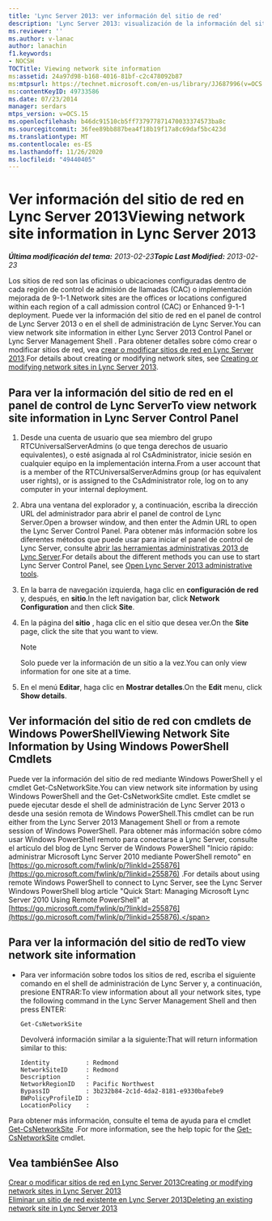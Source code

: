 ```yaml
---
title: 'Lync Server 2013: ver información del sitio de red'
description: 'Lync Server 2013: visualización de la información del sitio de red.'
ms.reviewer: ''
ms.author: v-lanac
author: lanachin
f1.keywords:
- NOCSH
TOCTitle: Viewing network site information
ms:assetid: 24a97d98-b168-4016-81bf-c2c478092b87
ms:mtpsurl: https://technet.microsoft.com/en-us/library/JJ687996(v=OCS.15)
ms:contentKeyID: 49733586
ms.date: 07/23/2014
manager: serdars
mtps_version: v=OCS.15
ms.openlocfilehash: b46dc91510cb5ff737977871470033374573ba8c
ms.sourcegitcommit: 36fee89bb887bea4f18b19f17a8c69daf5bc423d
ms.translationtype: MT
ms.contentlocale: es-ES
ms.lasthandoff: 11/26/2020
ms.locfileid: "49440405"
---
```

# <a name="viewing-network-site-information-in-lync-server-2013"></a><span data-ttu-id="17e9f-103">Ver información del sitio de red en Lync Server 2013</span><span class="sxs-lookup"><span data-stu-id="17e9f-103">Viewing network site information in Lync Server 2013</span></span>

<div data-xmlns="http://www.w3.org/1999/xhtml">

<div class="topic" data-xmlns="http://www.w3.org/1999/xhtml" data-msxsl="urn:schemas-microsoft-com:xslt" data-cs="https://msdn.microsoft.com/">

<div data-asp="https://msdn2.microsoft.com/asp">



</div>

<div id="mainSection">

<div id="mainBody"><span data-ttu-id="17e9f-104">

<span> </span></span><span class="sxs-lookup"><span data-stu-id="17e9f-104">

<span> </span></span></span>

<span data-ttu-id="17e9f-105">_**Última modificación del tema:** 2013-02-23_</span><span class="sxs-lookup"><span data-stu-id="17e9f-105">_**Topic Last Modified:** 2013-02-23_</span></span>

<span data-ttu-id="17e9f-106">Los sitios de red son las oficinas o ubicaciones configuradas dentro de cada región de control de admisión de llamadas (CAC) o implementación mejorada de 9-1-1.</span><span class="sxs-lookup"><span data-stu-id="17e9f-106">Network sites are the offices or locations configured within each region of a call admission control (CAC) or Enhanced 9-1-1 deployment.</span></span> <span data-ttu-id="17e9f-107">Puede ver la información del sitio de red en el panel de control de Lync Server 2013 o en el shell de administración de Lync Server.</span><span class="sxs-lookup"><span data-stu-id="17e9f-107">You can view network site information in either Lync Server 2013 Control Panel or Lync Server Management Shell .</span></span> <span data-ttu-id="17e9f-108">Para obtener detalles sobre cómo crear o modificar sitios de red, vea [crear o modificar sitios de red en Lync Server 2013](lync-server-2013-creating-or-modifying-network-sites.md).</span><span class="sxs-lookup"><span data-stu-id="17e9f-108">For details about creating or modifying network sites, see [Creating or modifying network sites in Lync Server 2013](lync-server-2013-creating-or-modifying-network-sites.md).</span></span>

<div>

## <a name="to-view-network-site-information-in-lync-server-control-panel"></a><span data-ttu-id="17e9f-109">Para ver la información del sitio de red en el panel de control de Lync Server</span><span class="sxs-lookup"><span data-stu-id="17e9f-109">To view network site information in Lync Server Control Panel</span></span>

1.  <span data-ttu-id="17e9f-110">Desde una cuenta de usuario que sea miembro del grupo RTCUniversalServerAdmins (o que tenga derechos de usuario equivalentes), o esté asignada al rol CsAdministrator, inicie sesión en cualquier equipo en la implementación interna.</span><span class="sxs-lookup"><span data-stu-id="17e9f-110">From a user account that is a member of the RTCUniversalServerAdmins group (or has equivalent user rights), or is assigned to the CsAdministrator role, log on to any computer in your internal deployment.</span></span>

2.  <span data-ttu-id="17e9f-111">Abra una ventana del explorador y, a continuación, escriba la dirección URL del administrador para abrir el panel de control de Lync Server.</span><span class="sxs-lookup"><span data-stu-id="17e9f-111">Open a browser window, and then enter the Admin URL to open the Lync Server Control Panel.</span></span> <span data-ttu-id="17e9f-112">Para obtener más información sobre los diferentes métodos que puede usar para iniciar el panel de control de Lync Server, consulte [abrir las herramientas administrativas 2013 de Lync Server](lync-server-2013-open-lync-server-administrative-tools.md).</span><span class="sxs-lookup"><span data-stu-id="17e9f-112">For details about the different methods you can use to start Lync Server Control Panel, see [Open Lync Server 2013 administrative tools](lync-server-2013-open-lync-server-administrative-tools.md).</span></span>

3.  <span data-ttu-id="17e9f-113">En la barra de navegación izquierda, haga clic en **configuración de red** y, después, en **sitio**.</span><span class="sxs-lookup"><span data-stu-id="17e9f-113">In the left navigation bar, click **Network Configuration** and then click **Site**.</span></span>

4.  <span data-ttu-id="17e9f-114">En la página del **sitio** , haga clic en el sitio que desea ver.</span><span class="sxs-lookup"><span data-stu-id="17e9f-114">On the **Site** page, click the site that you want to view.</span></span>
    
    <div>
    

    > [!NOTE]  
    > <span data-ttu-id="17e9f-115">Solo puede ver la información de un sitio a la vez.</span><span class="sxs-lookup"><span data-stu-id="17e9f-115">You can only view information for one site at a time.</span></span>

    
    </div>

5.  <span data-ttu-id="17e9f-116">En el menú **Editar**, haga clic en **Mostrar detalles**.</span><span class="sxs-lookup"><span data-stu-id="17e9f-116">On the **Edit** menu, click **Show details**.</span></span>

</div>

<div>

## <a name="viewing-network-site-information-by-using-windows-powershell-cmdlets"></a><span data-ttu-id="17e9f-117">Ver información del sitio de red con cmdlets de Windows PowerShell</span><span class="sxs-lookup"><span data-stu-id="17e9f-117">Viewing Network Site Information by Using Windows PowerShell Cmdlets</span></span>

<span data-ttu-id="17e9f-118">Puede ver la información del sitio de red mediante Windows PowerShell y el cmdlet Get-CsNetworkSite.</span><span class="sxs-lookup"><span data-stu-id="17e9f-118">You can view network site information by using Windows PowerShell and the Get-CsNetworkSite cmdlet.</span></span> <span data-ttu-id="17e9f-119">Este cmdlet se puede ejecutar desde el shell de administración de Lync Server 2013 o desde una sesión remota de Windows PowerShell.</span><span class="sxs-lookup"><span data-stu-id="17e9f-119">This cmdlet can be run either from the Lync Server 2013 Management Shell or from a remote session of Windows PowerShell.</span></span> <span data-ttu-id="17e9f-120">Para obtener más información sobre cómo usar Windows PowerShell remoto para conectarse a Lync Server, consulte el artículo del blog de Lync Server de Windows PowerShell "Inicio rápido: administrar Microsoft Lync Server 2010 mediante PowerShell remoto" en [https://go.microsoft.com/fwlink/p/?linkId=255876](https://go.microsoft.com/fwlink/p/?linkid=255876) .</span><span class="sxs-lookup"><span data-stu-id="17e9f-120">For details about using remote Windows PowerShell to connect to Lync Server, see the Lync Server Windows PowerShell blog article "Quick Start: Managing Microsoft Lync Server 2010 Using Remote PowerShell" at [https://go.microsoft.com/fwlink/p/?linkId=255876](https://go.microsoft.com/fwlink/p/?linkid=255876).</span></span>

<div>

## <a name="to-view-network-site-information"></a><span data-ttu-id="17e9f-121">Para ver la información del sitio de red</span><span class="sxs-lookup"><span data-stu-id="17e9f-121">To view network site information</span></span>

  - <span data-ttu-id="17e9f-122">Para ver información sobre todos los sitios de red, escriba el siguiente comando en el shell de administración de Lync Server y, a continuación, presione ENTRAR:</span><span class="sxs-lookup"><span data-stu-id="17e9f-122">To view information about all your network sites, type the following command in the Lync Server Management Shell and then press ENTER:</span></span>
    
        Get-CsNetworkSite
    
    <span data-ttu-id="17e9f-123">Devolverá información similar a la siguiente:</span><span class="sxs-lookup"><span data-stu-id="17e9f-123">That will return information similar to this:</span></span>
    
        Identity          : Redmond
        NetworkSiteID     : Redmond
        Description       :
        NetworkRegionID   : Pacific Northwest
        BypassID          : 3b232b84-2c1d-4da2-8181-e9330bafebe9
        BWPolicyProfileID :
        LocationPolicy    :

</div>

<span data-ttu-id="17e9f-124">Para obtener más información, consulte el tema de ayuda para el cmdlet [Get-CsNetworkSite](https://docs.microsoft.com/powershell/module/skype/Get-CsNetworkSite) .</span><span class="sxs-lookup"><span data-stu-id="17e9f-124">For more information, see the help topic for the [Get-CsNetworkSite](https://docs.microsoft.com/powershell/module/skype/Get-CsNetworkSite) cmdlet.</span></span>

</div>

<div>

## <a name="see-also"></a><span data-ttu-id="17e9f-125">Vea también</span><span class="sxs-lookup"><span data-stu-id="17e9f-125">See Also</span></span>


[<span data-ttu-id="17e9f-126">Crear o modificar sitios de red en Lync Server 2013</span><span class="sxs-lookup"><span data-stu-id="17e9f-126">Creating or modifying network sites in Lync Server 2013</span></span>](lync-server-2013-creating-or-modifying-network-sites.md)  
[<span data-ttu-id="17e9f-127">Eliminar un sitio de red existente en Lync Server 2013</span><span class="sxs-lookup"><span data-stu-id="17e9f-127">Deleting an existing network site in Lync Server 2013</span></span>](lync-server-2013-deleting-an-existing-network-site.md)  
  

<span data-ttu-id="17e9f-128"></div>

</div>

<span> </span>

</div>

</div>

</span><span class="sxs-lookup"><span data-stu-id="17e9f-128"></div>

</div>

<span> </span>

</div>

</div>

</span></span></div>

